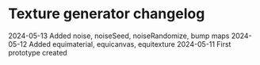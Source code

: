 # Texture generator changelog


2024-05-13	Added noise, noiseSeed, noiseRandomize, bump maps
2024-05-12	Added equimaterial, equicanvas, equitexture
2024-05-11	First prototype created